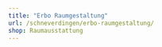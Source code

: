 ```yaml
---
title: "Erbo Raumgestaltung"
url: /schneverdingen/erbo-raumgestaltung/
shop: Raumausstattung
---
```

